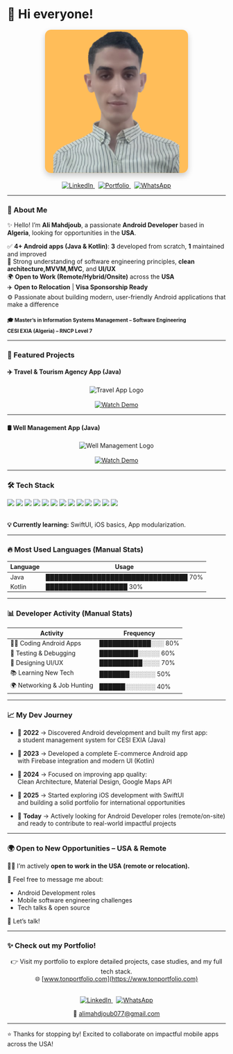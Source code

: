 # 👦 Hi everyone!

<div align="center">
  <img src="FREE%20(6).png" alt="Profile Picture" width="330" style="border-radius: 14px; box-shadow: 0 6px 14px rgba(0,0,0,0.2);" />
</div>

<br/>

<div align="center">

  <!-- LinkedIn -->
  <a href="https://www.linkedin.com/in/ton-profil" target="_blank">
    <img src="https://img.shields.io/badge/LinkedIn-0A66C2?style=for-the-badge&logo=linkedin&logoColor=white" alt="LinkedIn" />
  </a>
  &nbsp;

  <!-- Portfolio (noir simple) -->
  <a href="https://tonportfolio.com" target="_blank">
    <img src="https://img.shields.io/badge/Portfolio-000000?style=for-the-badge&logo=firefox&logoColor=white" alt="Portfolio" />
  </a>
  &nbsp;

  <!-- WhatsApp -->
  <a href="https://wa.me/33612345678" target="_blank">
    <img src="https://img.shields.io/badge/WhatsApp-25D366?style=for-the-badge&logo=whatsapp&logoColor=white" alt="WhatsApp" />
  </a>

</div>

---

### 👋 About Me  
✨ Hello! I’m **Ali Mahdjoub**, a passionate **Android Developer** based in **Algeria**, looking for opportunities in the **USA**.

✅ **4+ Android apps (Java & Kotlin)**: **3** developed from scratch, **1** maintained and improved  
🧩 Strong understanding of software engineering principles, **clean architecture,MVVM,MVC**, and **UI/UX**  
🌍 **Open to Work (Remote/Hybrid/Onsite)** across the **USA**  
✈️ **Open to Relocation** | **Visa Sponsorship Ready**  
⚙️ Passionate about building modern, user-friendly Android applications that make a difference

<sub>**🎓 Master’s in Information Systems Management – Software Engineering  
CESI EXIA (Algeria) – RNCP Level 7**</sub>

---

### 🚀 Featured Projects



<!-- Travel & Tourism Agency App -->
<h4 align="left">✈️ Travel & Tourism Agency App (Java)</h4>
<div align="center">
  <img src="https://raw.githubusercontent.com/ali-mahdjoub/Ali-Mahdjoub/main/travel-logo.png" width="180px" alt="Travel App Logo" />
  <br/><br/>
  <a href="https://www.youtube.com/shorts/mGakM_eFe7I" target="_blank">
    <img src="https://img.shields.io/badge/▶️ Watch Demo-FF0000?style=for-the-badge&logo=youtube&logoColor=white" alt="Watch Demo"/>
  </a>
</div>

---

<!-- Well Management App -->
<h4 align="left">🛢️ Well Management App (Java)</h4>
<div align="center">
  <img src="https://raw.githubusercontent.com/ali-mahdjoub/Ali-Mahdjoub/main/well-management.png" width="220px" alt="Well Management Logo" />
  <br/><br/>
  <a href="https://www.youtube.com/shorts/8yUZmP5BnpI" target="_blank">
    <img src="https://img.shields.io/badge/▶️ Watch Demo-FF0000?style=for-the-badge&logo=youtube&logoColor=white" alt="Watch Demo"/>
  </a>
</div>

---

### 🛠 Tech Stack

<div align="left">

  <!-- Android / Java / Kotlin -->
  <img src="https://img.shields.io/badge/ANDROID-000000?style=for-the-badge&logo=android&logoColor=3DDC84" />
  <img src="https://img.shields.io/badge/JAVA-000000?style=for-the-badge&logo=java&logoColor=white" />
  <img src="https://img.shields.io/badge/KOTLIN-000000?style=for-the-badge&logo=kotlin&logoColor=7F52FF" />

  <!-- iOS / SwiftUI / Xcode -->
  <img src="https://img.shields.io/badge/IOS-000000?style=for-the-badge&logo=apple&logoColor=white" />
  <img src="https://img.shields.io/badge/SWIFTUI-000000?style=for-the-badge&logo=swift&logoColor=F05138" />
  <img src="https://img.shields.io/badge/XCODE-000000?style=for-the-badge&logo=xcode&logoColor=147EFB" />

  <!-- Outils Android / APIs -->
  <img src="https://img.shields.io/badge/GRADLE-000000?style=for-the-badge&logo=gradle&logoColor=3DDC84" />
  <img src="https://img.shields.io/badge/FIREBASE-000000?style=for-the-badge&logo=firebase&logoColor=FFCA28" />
  <img src="https://img.shields.io/badge/ANDROID%20STUDIO-000000?style=for-the-badge&logo=android-studio&logoColor=3DDC84" />
  <img src="https://img.shields.io/badge/GOOGLE%20MAPS-000000?style=for-the-badge&logo=googlemaps&logoColor=4285F4" />
  <img src="https://img.shields.io/badge/GITHUB-000000?style=for-the-badge&logo=github&logoColor=white" />
  <img src="https://img.shields.io/badge/AMADEUS-000000?style=for-the-badge&logo=airbnb&logoColor=white" />
  <img src="https://img.shields.io/badge/MATERIAL%20DESIGN-000000?style=for-the-badge&logo=material-design&logoColor=white" />

</div>

<br/>

<!-- Currently learning -->
<p align="left"><strong>💡 Currently learning:</strong> SwiftUI, iOS basics, App modularization.</p>

---
### 🔥 Most Used Languages (Manual Stats) 

| Language   | Usage     |
|------------|-----------|
|  Java       | █████████████████████████████████ 70% |
|  Kotlin     | ███████████████████               30% |

---
### 📊 Developer Activity (Manual Stats)

| Activity                      | Frequency     |
|------------------------------|----------------|
| 👨‍💻 Coding Android Apps       | ████████████░░░ 80% |
| 🧪 Testing & Debugging        | █████████░░░░░ 60% |
| 🎨 Designing UI/UX            | ██████████░░░░ 70% |
| 📚 Learning New Tech          | ███████░░░░░░ 50% |
| 🌍 Networking & Job Hunting   | ██████░░░░░░░ 40% |

---

### 📈 My Dev Journey

- 🧱 **2022** → Discovered Android development and built my first app:  
  a student management system for CESI EXIA (Java)

- 🛒 **2023** → Developed a complete E-commerce Android app  
  with Firebase integration and modern UI (Kotlin)

- 🚀 **2024** → Focused on improving app quality:  
  Clean Architecture, Material Design, Google Maps API

- 🍎 **2025** → Started exploring iOS development with SwiftUI  
  and building a solid portfolio for international opportunities

- 🎯 **Today** → Actively looking for Android Developer roles (remote/on-site)  
  and ready to contribute to real-world impactful projects
  
---
  ### 🌍 Open to New Opportunities – USA & Remote

👦🏻 I’m actively **open to work in the USA (remote or relocation).**

💬 Feel free to message me about:

- Android Development roles  
- Mobile software engineering challenges  
- Tech talks & open source  

📩 Let’s talk!

---
### ✨ Check out my Portfolio!

<div align="center">

👉 Visit my portfolio to explore detailed projects, case studies, and my full tech stack.  
🌐 [www.tonportfolio.com](https://www.tonportfolio.com)

<br/>

<a href="https://www.linkedin.com/in/ali-mahdjoub-709b351ba/" target="_blank">
  <img src="https://img.shields.io/badge/LinkedIn-0A66C2?style=for-the-badge&logo=linkedin&logoColor=white" alt="LinkedIn" />
</a>
&nbsp;
<a href="https://wa.me/213671236181" target="_blank">
  <img src="https://img.shields.io/badge/WhatsApp-25D366?style=for-the-badge&logo=whatsapp&logoColor=white" alt="WhatsApp" />
</a>

<br/>

📩 alimahdjoub077@gmail.com

</div>





---
⭐ Thanks for stopping by! Excited to collaborate on impactful mobile apps across the USA!
